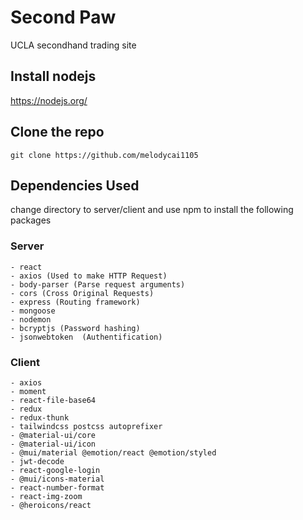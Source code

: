 # Second Paw
UCLA secondhand trading site

## Install nodejs
https://nodejs.org/

## Clone the repo
`git clone https://github.com/melodycai1105`

## Dependencies Used
change directory to server/client and use npm to install the following packages
### Server
    - react
    - axios (Used to make HTTP Request)
    - body-parser (Parse request arguments)
    - cors (Cross Original Requests)
    - express (Routing framework)
    - mongoose
    - nodemon
    - bcryptjs (Password hashing)
    - jsonwebtoken  (Authentification)

### Client
    - axios
    - moment
    - react-file-base64
    - redux
    - redux-thunk
    - tailwindcss postcss autoprefixer
    - @material-ui/core
    - @material-ui/icon
    - @mui/material @emotion/react @emotion/styled
    - jwt-decode
    - react-google-login
    - @mui/icons-material
    - react-number-format
    - react-img-zoom
    - @heroicons/react

